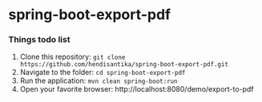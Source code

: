 # spring-boot-export-pdf

### Things todo list

1. Clone this repository: `git clone https://github.com/hendisantika/spring-boot-export-pdf.git`
2. Navigate to the folder: `cd spring-boot-export-pdf`
3. Run the application: `mvn clean spring-boot:run`
4. Open your favorite browser: http://localhost:8080/demo/export-to-pdf

